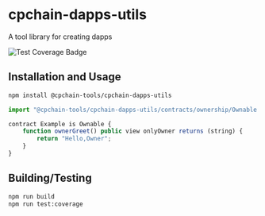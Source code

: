 # cpchain-dapps-utils

A tool library for creating dapps

![Test Coverage Badge](https://img.shields.io/endpoint?url=https://gist.githubusercontent.com/zhangkai-cpchain/06366dbf3a2e32b6cd670932952dbe3d/raw/cpchain-dapps-utils__heads_main.json)

## Installation and Usage

```bash
npm install @cpchain-tools/cpchain-dapps-utils
```

```javascript
import "@cpchain-tools/cpchain-dapps-utils/contracts/ownership/Ownable.sol"

contract Example is Ownable {
    function ownerGreet() public view onlyOwner returns (string) {
        return "Hello,Owner";
    }
}
```

## Building/Testing

```bash
npm run build
npm run test:coverage
```